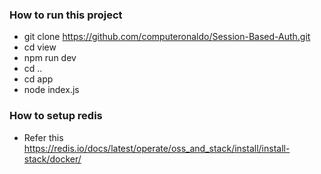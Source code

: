 ### How to run this project 
- git clone https://github.com/computeronaldo/Session-Based-Auth.git
- cd view
- npm run dev
- cd ..
- cd app
- node index.js

### How to setup redis
- Refer this https://redis.io/docs/latest/operate/oss_and_stack/install/install-stack/docker/ 
